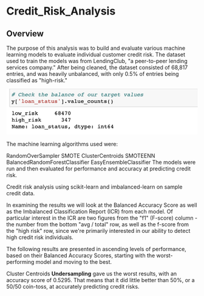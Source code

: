 # Credit_Risk_Analysis



## Overview
The purpose of this analysis was to build and evaluate various machine learning models to evaluate individual customer credit risk. The dataset used to train the models was from LendingClub, "a peer-to-peer lending services company." After being cleaned, the dataset consisted of 68,817 entries, and was heavily unbalanced, with only 0.5% of entries being classified as "high-risk." 

![loan_status.png](https://github.com/klkanchi/Credit_Risk_Analysis/blob/main/images/loan_status.png)


The machine learning algorithms used were:

RandomOverSampler
SMOTE
ClusterCentroids
SMOTEENN
BalancedRandomForestClassifier
EasyEnsembleClassifier
The models were run and then evaluated for performance and accuracy at predicting credit risk.

Credit risk analysis using scikit-learn and imbalanced-learn on sample credit data.

In examining the results we will look at the Balanced Accuracy Score as well as the Imbalanced Classification Report (ICR) from each model. Of particular interest in the ICR are two figures from the "f1" (F-score) column - the number from the bottom "avg / total" row, as well as the f-score from the "high risk" row, since we're primarily interested in our ability to detect high credit risk individuals.

The following results are presented in ascending levels of performance, based on their Balanced Accuracy Scores, starting with the worst-performing model and moving to the best.

Cluster Centroids **Undersampling** gave us the worst results, with an accuracy score of 0.5295. That means that it did little better than 50%, or a 50/50 coin-toss, at accurately predicting credit risks.



